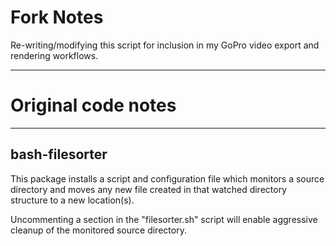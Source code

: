 # Fork Notes
Re-writing/modifying this script for inclusion in my GoPro video export and rendering workflows.

-------
# Original code notes 
-------
## bash-filesorter
This package installs a script and configuration file which monitors
a source directory and moves any new file created in that watched
directory structure to a new location(s).

Uncommenting a section in the "filesorter.sh" script will enable aggressive
cleanup of the monitored source directory.

